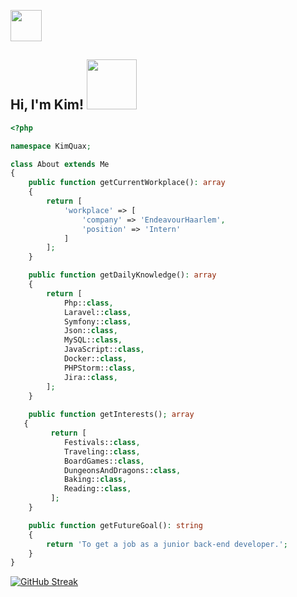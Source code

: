 <img src="https://media.giphy.com/media/v1.Y2lkPTc5MGI3NjExMmtmeHN1MzdpMGR6Mjc3MWVmbXNuNHExcG93bDgyZmUxYnN0eTZ0NCZjdD1z/L0t5istHtiDgJ40PZw/giphy.gif" width="50"></h2>
<h2> Hi, I'm Kim! <img src="https://media.giphy.com/media/v1.Y2lkPTc5MGI3NjExMjFhMDU3Yjg4NDU2NTlkZDI0MzQ5Mzk4MDNjNjU0ZmY5YjBjNjAwYyZjdD1z/A9dZqpVpbLsju/giphy.gif" width="80"></h2>

```php
<?php

namespace KimQuax;

class About extends Me
{
    public function getCurrentWorkplace(): array
    {
        return [
            'workplace' => [
                'company' => 'EndeavourHaarlem',
                'position' => 'Intern'         
            ]
        ];
    }

    public function getDailyKnowledge(): array
    {
        return [
            Php::class,
            Laravel::class,
            Symfony::class,
            Json::class,
            MySQL::class,
            JavaScript::class,
            Docker::class,
            PHPStorm::class,
            Jira::class,
        ];
    }
    
    public function getInterests(); array
   {
         return [
            Festivals::class,
            Traveling::class,
            BoardGames::class,
            DungeonsAndDragons::class,
            Baking::class,
            Reading::class,
         ];
    }

    public function getFutureGoal(): string
    {
        return 'To get a job as a junior back-end developer.';
    }
}
```
 [![GitHub Streak](http://github-readme-streak-stats.herokuapp.com?user=Esmaraldaa1&theme=onedark)](https://git.io/streak-stats) 
